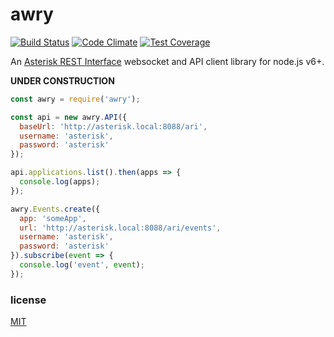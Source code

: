 # awry

[![Build Status][Build Status Image]][Build Link]
[![Code Climate][Code Climate GPA Image]][Code Climate Link]
[![Test Coverage][Test Coverage Image]][Test Coverage Link]

An [Asterisk REST Interface][] websocket and API client library for node.js
v6+.

**UNDER CONSTRUCTION**

```js
const awry = require('awry');

const api = new awry.API({
  baseUrl: 'http://asterisk.local:8088/ari',
  username: 'asterisk',
  password: 'asterisk'
});

api.applications.list().then(apps => {
  console.log(apps);
});

awry.Events.create({
  app: 'someApp',
  url: 'http://asterisk.local:8088/ari/events',
  username: 'asterisk',
  password: 'asterisk'
}).subscribe(event => {
  console.log('event', event);
});
```

### license
[MIT](LICENSE-MIT)

[Asterisk REST Interface]: https://wiki.asterisk.org/wiki/pages/viewpage.action?pageId=29395573
[Build Status Image]: https://travis-ci.org/chadxz/awry.svg?branch=master
[Build Link]: https://travis-ci.org/chadxz/awry
[Test Coverage Image]: https://codeclimate.com/github/chadxz/awry/badges/coverage.svg
[Test Coverage Link]: https://codeclimate.com/github/chadxz/awry/coverage
[Code Climate GPA Image]: https://codeclimate.com/github/chadxz/awry/badges/gpa.svg
[Code Climate Link]: https://codeclimate.com/github/chadxz/awry
